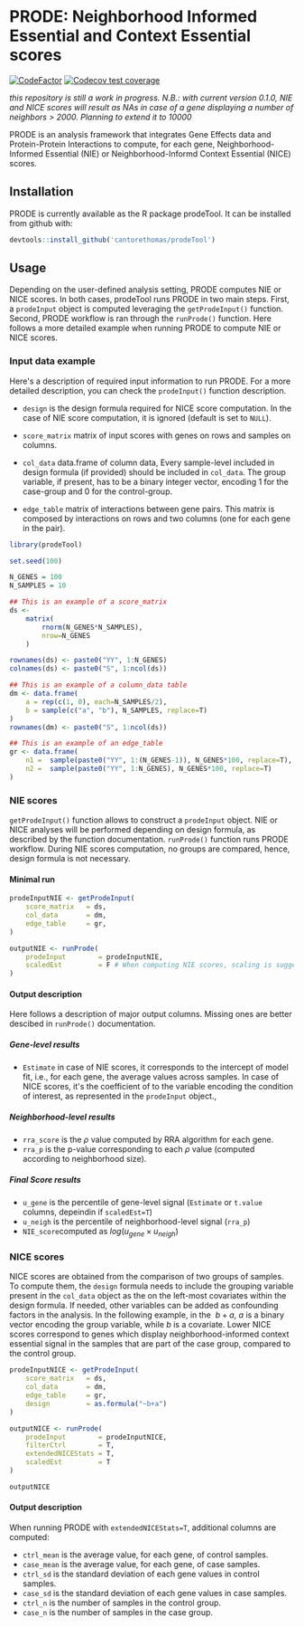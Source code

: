 # PRODE: Neighborhood Informed Essential and Context Essential scores

<!-- badges: start -->

[![CodeFactor](https://www.codefactor.io/repository/github/cantorethomas/prodetool/badge)](https://www.codefactor.io/repository/github/cantorethomas/prodetool)
[![Codecov test coverage](https://codecov.io/gh/cantorethomas/prodeTool/branch/main/graph/badge.svg)](https://app.codecov.io/gh/cantorethomas/prodeTool?branch=main)

<!-- badges: end -->

*this repository is still a work in progress.*
*N.B.: with current version 0.1.0, NIE and NICE scores will result as NAs in case of a gene displaying a number of neighbors > 2000. Planning to extend it to 10000* 


PRODE is an analysis framework that integrates Gene Effects data and Protein-Protein Interactions to
compute, for each gene, Neighborhood-Informed Essential (NIE) or Neighborhood-Informd Context Essential (NICE) scores. 

## Installation

PRODE is currently available as the R package prodeTool. 
It can be installed from github with: 

```R
devtools::install_github('cantorethomas/prodeTool')
```

## Usage 
Depending on the user-defined analysis setting, PRODE computes NIE or NICE scores. In both cases, prodeTool runs PRODE in two main steps. First, a `prodeInput` object is computed leveraging the `getProdeInput()` function. Second, PRODE workflow is ran through the `runProde()` function. Here follows a more detailed example when running PRODE to compute NIE or NICE scores. 

### Input data example 
Here's a description of required input information to run PRODE. For a more detailed description, you can check the `prodeInput()` function description.  

* `design` is the design formula required for NICE score computation. In the case of
   NIE score computation, it is ignored (default is set to `NULL`). 

* `score_matrix` matrix of input scores with genes on rows and samples on columns. 

* `col_data` data.frame of column data, Every sample-level included in design formula (if provided) should be included in `col_data`.
   The group variable, if present, has to be a binary integer vector, encoding 1 for the case-group and 0 for the
   control-group.

* `edge_table` matrix of interactions between gene pairs. This matrix is composed by interactions on rows
   and two columns (one for each gene in the pair). 

```R
library(prodeTool)

set.seed(100)

N_GENES = 100
N_SAMPLES = 10

## This is an example of a score_matrix 
ds <-
    matrix(
        rnorm(N_GENES*N_SAMPLES),
        nrow=N_GENES
    )

rownames(ds) <- paste0("YY", 1:N_GENES)
colnames(ds) <- paste0("S", 1:ncol(ds))

## This is an example of a column_data table
dm <- data.frame(
    a = rep(c(1, 0), each=N_SAMPLES/2),
    b = sample(c("a", "b"), N_SAMPLES, replace=T)
)
rownames(dm) <- paste0("S", 1:ncol(ds))

## This is an example of an edge_table
gr <- data.frame(
    n1 =  sample(paste0("YY", 1:(N_GENES-1)), N_GENES*100, replace=T),
    n2 =  sample(paste0("YY", 1:N_GENES), N_GENES*100, replace=T)
)

```

### NIE scores  

`getProdeInput()` function allows to construct a `prodeInput` object. NIE or NICE analyses will be performed depending on design formula, as described by the function documentation. `runProde()` function 
runs PRODE workflow. During NIE scores computation, no groups are compared, hence, design formula is not necessary. 

#### Minimal run 
```R
prodeInputNIE <- getProdeInput(
    score_matrix   = ds,
    col_data       = dm,
    edge_table     = gr,
)

outputNIE <- runProde(
    prodeInput        = prodeInputNIE,
    scaledEst         = F # When computing NIE scores, scaling is suggested to be set as F
)

```
#### Output description 
Here follows a description of major output columns. Missing ones are better descibed in `runProde()` documentation. 

##### Gene-level results
* `Estimate` in case of NIE scores, it corresponds to the intercept of model fit,
        i.e., for each gene, the average values across samples. In case of NICE scores, it's
        the coefficient of to the variable encoding the condition of
        interest, as represented in the `prodeInput` object.,


##### Neighborhood-level results

* `rra_score` is the $\rho$ value computed by RRA algorithm for each gene.
* `rra_p` is the p-value corresponding to each $\rho$ value (computed according to neighborhood size).

##### Final Score results

* `u_gene` is the percentile of gene-level signal (`Estimate` or `t.value` columns, depeindin if `scaledEst=T`)
* `u_neigh` is the percentile of neighborhood-level signal (`rra_p`)
* `NIE_score`computed as $log(u_{gene} \times u_{neigh})$

### NICE scores  
NICE scores are obtained from the comparison of two groups of samples. To compute them, the `design` formula needs to include the grouping variable present in the `col_data` object as the on the left-most covariates within the design formula. If needed, other variables can be added as confounding factors in the analysis. In the following example, in the $~b+a$, $a$ is a binary vector encoding the group variable, while $b$ is a covariate. Lower NICE scores correspond to genes which display neighborhood-informed context essential signal in the samples that are part of the case group, compared to the control group. 

```R
prodeInputNICE <- getProdeInput(
    score_matrix   = ds,
    col_data       = dm,
    edge_table     = gr,
    design         = as.formula("~b+a")
)

outputNICE <- runProde(
    prodeInput        = prodeInputNICE,
    filterCtrl        = T,
    extendedNICEStats = T,
    scaledEst         = T
)

outputNICE
```
#### Output description  
When running PRODE with `extendedNICEStats=T`, additional columns are computed: 

* `ctrl_mean` is the average value, for each gene, of control samples.
* `case_mean` is the average value, for each gene, of case samples.
* `ctrl_sd` is the standard deviation of each gene values in control samples.
* `case_sd` is the standard deviation of each gene values in case samples.
* `ctrl_n` is the number of samples in the control group.
* `case_n` is the number of samples in the case group.

